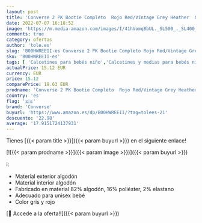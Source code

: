 ```yaml
---
layout: post
title: 'Converse 2 PK Bootie Completo  Rojo Red/Vintage Grey Heather  0-6 Meses Unisex bebé'
date: 2022-07-07 16:18:52
image: 'https://m.media-amazon.com/images/I/41hVomq8bUL._SL500_._SL400_.jpg'
comments: true
category: ofertas
author: 'tole.es'
slug: 'B00HWREEII-es Converse 2 PK Bootie Completo Rojo Red/Vintage Grey...'
sku: 'B00HWREEII-es'
tags: [ 'Calcetines para bebés niño','Calcetines y medias para bebés niño','Ropa','Ropa para bebés','Ropa para bebés niño','bebé','converse','🇪🇸', ]
actualPrice: 15.12 EUR
currency: EUR
price: 15.12
comparePrice: 19.63 EUR
prodname: 'Converse 2 PK Bootie Completo  Rojo Red/Vintage Grey Heather  0-6 Meses Unisex bebé'
country: 'es'
flag: '🇪🇸'
brand: 'Converse'
buyurl: 'https://www.amazon.es/dp/B00HWREEII/?tag=tolees-21'
descuento: '22.98'
average: '17.9151724137931'
---
```


Tienes [{{< param title >}}]({{< param buyurl >}}) en el siguiente enlace!

[![{{< param prodname >}}]({{< param image >}})]({{< param buyurl >}})

ℹ️:

- Material exterior algodón
- Material interior algodón
- Fabricado en material 82% algodón, 16% poliéster, 2% elastano
- Adecuado para unisex bebé
- Color gris y rojo

[🛒 Accede a la oferta!!]({{< param buyurl >}})
